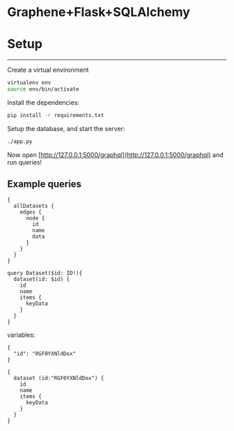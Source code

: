 Graphene+Flask+SQLAlchemy
================================

# Setup
---------------

Create a virtual environment

```bash
virtualenv env
source env/bin/activate
```

Install the dependencies:

```bash
pip install -r requirements.txt
```

Setup the database, and start the server:

```bash
./app.py

```


Now open
[http://127.0.0.1:5000/graphql](http://127.0.0.1:5000/graphql)
and run queries!

## Example queries

```
{
  allDatasets {
    edges {
      node {
        id
        name
        data
      }
    }
  }
}
```

```
query Dataset($id: ID!){
  dataset(id: $id) {
    id
    name
    items {
      keyData
    }
  }
}
```

variables:
```
{
  "id": "RGF0YXNldDox"
}
```


```
{
  dataset (id:"RGF0YXNldDox") {
    id
    name
    items {
      keyData
    }
  }
}
```